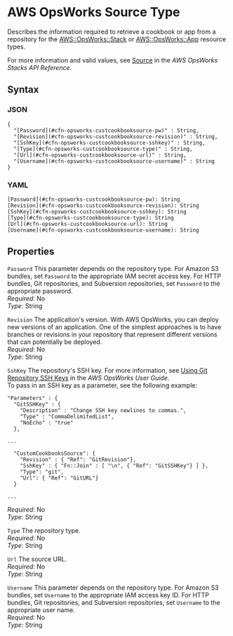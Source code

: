 # AWS OpsWorks Source Type<a name="aws-properties-opsworks-stack-source"></a>

Describes the information required to retrieve a cookbook or app from a repository for the [AWS::OpsWorks::Stack](aws-resource-opsworks-stack.md) or [AWS::OpsWorks::App](aws-resource-opsworks-app.md) resource types\.

For more information and valid values, see [Source](http://docs.aws.amazon.com/opsworks/latest/APIReference/API_Source.html) in the *AWS OpsWorks Stacks API Reference*\.

## Syntax<a name="w3ab2c21c14e1589b7"></a>

### JSON<a name="aws-properties-opsworks-stack-source-syntax.json"></a>

```
{
  "[Password](#cfn-opsworks-custcookbooksource-pw)" : String,
  "[Revision](#cfn-opsworks-custcookbooksource-revision)" : String,
  "[SshKey](#cfn-opsworks-custcookbooksource-sshkey)" : String,
  "[Type](#cfn-opsworks-custcookbooksource-type)" : String,
  "[Url](#cfn-opsworks-custcookbooksource-url)" : String,
  "[Username](#cfn-opsworks-custcookbooksource-username)" : String
}
```

### YAML<a name="aws-properties-opsworks-stack-source-syntax.yaml"></a>

```
[Password](#cfn-opsworks-custcookbooksource-pw): String
[Revision](#cfn-opsworks-custcookbooksource-revision): String
[SshKey](#cfn-opsworks-custcookbooksource-sshkey): String
[Type](#cfn-opsworks-custcookbooksource-type): String
[Url](#cfn-opsworks-custcookbooksource-url): String
[Username](#cfn-opsworks-custcookbooksource-username): String
```

## Properties<a name="w3ab2c21c14e1589b9"></a>

`Password`  <a name="cfn-opsworks-custcookbooksource-pw"></a>
This parameter depends on the repository type\. For Amazon S3 bundles, set `Password` to the appropriate IAM secret access key\. For HTTP bundles, Git repositories, and Subversion repositories, set `Password` to the appropriate password\.  
*Required*: No  
*Type*: String

`Revision`  <a name="cfn-opsworks-custcookbooksource-revision"></a>
The application's version\. With AWS OpsWorks, you can deploy new versions of an application\. One of the simplest approaches is to have branches or revisions in your repository that represent different versions that can potentially be deployed\.  
*Required*: No  
*Type*: String

`SshKey`  <a name="cfn-opsworks-custcookbooksource-sshkey"></a>
The repository's SSH key\. For more information, see [Using Git Repository SSH Keys](http://docs.aws.amazon.com/opsworks/latest/userguide/workingapps-deploykeys.html) in the *AWS OpsWorks User Guide*\.  
To pass in an SSH key as a parameter, see the following example:  

```
"Parameters" : {
  "GitSSHKey" : {
    "Description" : "Change SSH key newlines to commas.",
    "Type" : "CommaDelimitedList",
    "NoEcho" : "true"
  },

...
   
  "CustomCookbooksSource": {
    "Revision" : { "Ref": "GitRevision"},
    "SshKey" : { "Fn::Join" : [ "\n", { "Ref": "GitSSHKey"} ] },
    "Type": "git",
    "Url": { "Ref": "GitURL"}
  }

...
```
*Required*: No  
*Type*: String

`Type`  <a name="cfn-opsworks-custcookbooksource-type"></a>
The repository type\.  
*Required*: No  
*Type*: String

`Url`  <a name="cfn-opsworks-custcookbooksource-url"></a>
The source URL\.  
*Required*: No  
*Type*: String

`Username`  <a name="cfn-opsworks-custcookbooksource-username"></a>
This parameter depends on the repository type\. For Amazon S3 bundles, set `Username` to the appropriate IAM access key ID\. For HTTP bundles, Git repositories, and Subversion repositories, set `Username` to the appropriate user name\.  
*Required*: No  
*Type*: String